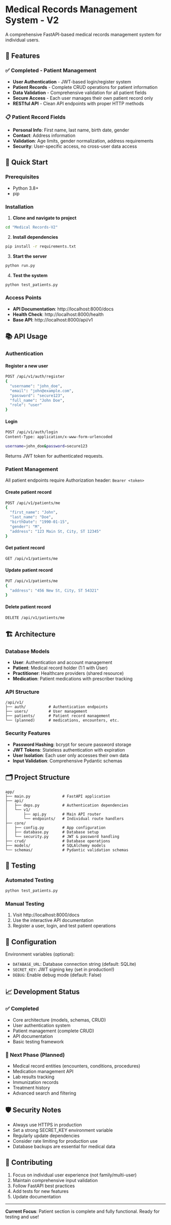 # Medical Records Management System - V2

A comprehensive FastAPI-based medical records management system for individual users.

## 🏥 Features

### ✅ Completed - Patient Management
- **User Authentication** - JWT-based login/register system
- **Patient Records** - Complete CRUD operations for patient information
- **Data Validation** - Comprehensive validation for all patient fields
- **Secure Access** - Each user manages their own patient record only
- **RESTful API** - Clean API endpoints with proper HTTP methods

### 📋 Patient Record Fields
- **Personal Info**: First name, last name, birth date, gender
- **Contact**: Address information
- **Validation**: Age limits, gender normalization, address requirements
- **Security**: User-specific access, no cross-user data access

## 🚀 Quick Start

### Prerequisites
- Python 3.8+
- pip

### Installation

1. **Clone and navigate to project**
```bash
cd "Medical Records-V2"
```

2. **Install dependencies**
```bash
pip install -r requirements.txt
```

3. **Start the server**
```bash
python run.py
```

4. **Test the system**
```bash
python test_patients.py
```

### Access Points
- **API Documentation**: http://localhost:8000/docs
- **Health Check**: http://localhost:8000/health
- **Base API**: http://localhost:8000/api/v1

## 📚 API Usage

### Authentication

#### Register a new user
```bash
POST /api/v1/auth/register
{
  "username": "john_doe",
  "email": "john@example.com", 
  "password": "secure123",
  "full_name": "John Doe",
  "role": "user"
}
```

#### Login
```bash
POST /api/v1/auth/login
Content-Type: application/x-www-form-urlencoded

username=john_doe&password=secure123
```

Returns JWT token for authenticated requests.

### Patient Management

All patient endpoints require Authorization header: `Bearer <token>`

#### Create patient record
```bash
POST /api/v1/patients/me
{
  "first_name": "John",
  "last_name": "Doe",
  "birthDate": "1990-01-15", 
  "gender": "M",
  "address": "123 Main St, City, ST 12345"
}
```

#### Get patient record
```bash
GET /api/v1/patients/me
```

#### Update patient record
```bash
PUT /api/v1/patients/me
{
  "address": "456 New St, City, ST 54321"
}
```

#### Delete patient record
```bash
DELETE /api/v1/patients/me
```

## 🏗️ Architecture

### Database Models
- **User**: Authentication and account management
- **Patient**: Medical record holder (1:1 with User)
- **Practitioner**: Healthcare providers (shared resource)
- **Medication**: Patient medications with prescriber tracking

### API Structure
```
/api/v1/
├── auth/          # Authentication endpoints
├── users/         # User management  
├── patients/      # Patient record management
└── (planned)      # medications, encounters, etc.
```

### Security Features
- **Password Hashing**: bcrypt for secure password storage
- **JWT Tokens**: Stateless authentication with expiration
- **User Isolation**: Each user only accesses their own data
- **Input Validation**: Comprehensive Pydantic schemas

## 🗂️ Project Structure

```
app/
├── main.py              # FastAPI application
├── api/
│   ├── deps.py          # Authentication dependencies
│   └── v1/
│       ├── api.py       # Main API router
│       └── endpoints/   # Individual route handlers
├── core/
│   ├── config.py        # App configuration
│   ├── database.py      # Database setup
│   └── security.py      # JWT & password handling
├── crud/                # Database operations
├── models/              # SQLAlchemy models
└── schemas/             # Pydantic validation schemas
```

## 🧪 Testing

### Automated Testing
```bash
python test_patients.py
```

### Manual Testing
1. Visit http://localhost:8000/docs
2. Use the interactive API documentation
3. Register a user, login, and test patient operations

## 🔧 Configuration

Environment variables (optional):
- `DATABASE_URL`: Database connection string (default: SQLite)
- `SECRET_KEY`: JWT signing key (set in production!)
- `DEBUG`: Enable debug mode (default: False)

## 📈 Development Status

### ✅ Completed
- Core architecture (models, schemas, CRUD)
- User authentication system
- Patient management (complete CRUD)
- API documentation
- Basic testing framework

### 🚧 Next Phase (Planned)
- Medical record entities (encounters, conditions, procedures)
- Medication management API
- Lab results tracking
- Immunization records
- Treatment history
- Advanced search and filtering

## 🛡️ Security Notes

- Always use HTTPS in production
- Set a strong SECRET_KEY environment variable
- Regularly update dependencies
- Consider rate limiting for production use
- Database backups are essential for medical data

## 📝 Contributing

1. Focus on individual user experience (not family/multi-user)
2. Maintain comprehensive input validation
3. Follow FastAPI best practices
4. Add tests for new features
5. Update documentation

---

**Current Focus**: Patient section is complete and fully functional. Ready for testing and use!